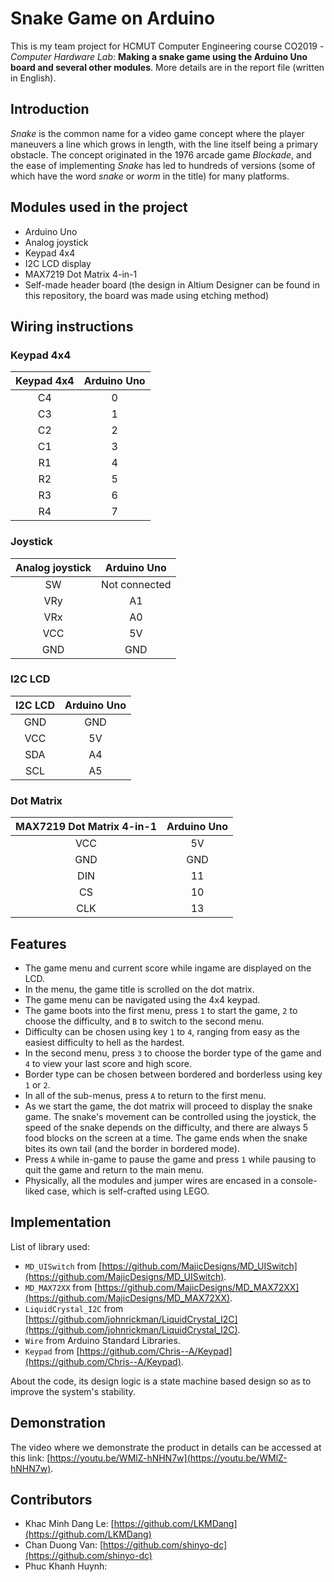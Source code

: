 # Snake Game on Arduino
This is my team project for HCMUT Computer Engineering course CO2019 - *Computer Hardware Lab*: **Making a snake game using the Arduino Uno board and several other modules**. More details are in the report file (written in English).
## Introduction
*Snake* is the common name for a video game concept where the player maneuvers a line which grows in length, with the line itself being a primary obstacle. The concept originated in the 1976 arcade game *Blockade*, and the ease of implementing *Snake* has led to hundreds of versions (some of which have the word *snake* or *worm* in the title) for many platforms.
## Modules used in the project
- Arduino Uno
- Analog joystick
- Keypad 4x4
- I2C LCD display
- MAX7219 Dot Matrix 4-in-1
- Self-made header board (the design in Altium Designer can be found in this repository, the board was made using etching method)
## Wiring instructions
### Keypad 4x4
| Keypad 4x4 | Arduino Uno |
|:----------:|:-----------:|
|     C4     |      0      |
|     C3     |      1      |
|     C2     |      2      |
|     C1     |      3      |
|     R1     |      4      |
|     R2     |      5      |
|     R3     |      6      |
|     R4     |      7      |
### Joystick
| Analog joystick |  Arduino Uno  |
|:---------------:|:-------------:|
|        SW       | Not connected |
|       VRy       |       A1      |
|       VRx       |       A0      |
|       VCC       |       5V      |
|       GND       |      GND      |
### I2C LCD
| I2C LCD | Arduino Uno |
|:-------:|:-----------:|
|   GND   |     GND     |
|   VCC   |      5V     |
|   SDA   |      A4     |
|   SCL   |      A5     |
### Dot Matrix
| MAX7219 Dot Matrix 4-in-1 | Arduino Uno |
|:-------------------------:|:-----------:|
|            VCC            |      5V     |
|            GND            |     GND     |
|            DIN            |      11     |
|             CS            |      10     |
|            CLK            |      13     |
## Features
- The game menu and current score while ingame are displayed on the LCD.
- In the menu, the game title is scrolled on the dot matrix.
- The game menu can be navigated using the 4x4 keypad.
- The game boots into the first menu, press `1` to start the game, `2` to choose the difficulty, and `B` to switch to the second menu.
- Difficulty can be chosen using key `1` to `4`, ranging from easy as the easiest difficulty to hell as the hardest.
- In the second menu, press `3` to choose the border type of the game and `4` to view your last score and high score.
- Border type can be chosen between bordered and borderless using key `1` or `2`.
- In all of the sub-menus, press `A` to return to the first menu.
- As we start the game, the dot matrix will proceed to display the snake game. The snake's movement can be controlled using the joystick, the speed of the snake depends on the difficulty, and there are always 5 food blocks on the screen at a time. The game ends when the snake bites its own tail (and the border in bordered mode).
- Press `A` while in-game to pause the game and press `1` while pausing to quit the game and return to the main menu.
- Physically, all the modules and jumper wires are encased in a console-liked case, which is self-crafted using LEGO.
## Implementation
List of library used:
- `MD_UISwitch` from [https://github.com/MajicDesigns/MD_UISwitch](https://github.com/MajicDesigns/MD_UISwitch).
- `MD_MAX72XX` from [https://github.com/MajicDesigns/MD_MAX72XX](https://github.com/MajicDesigns/MD_MAX72XX).
- `LiquidCrystal_I2C` from [https://github.com/johnrickman/LiquidCrystal_I2C](https://github.com/johnrickman/LiquidCrystal_I2C).
- `Wire` from Arduino Standard Libraries.
- `Keypad` from [https://github.com/Chris--A/Keypad](https://github.com/Chris--A/Keypad).

About the code, its design logic is a state machine based design so as to improve the system's stability.
## Demonstration
The video where we demonstrate the product in details can be accessed at this link: [https://youtu.be/WMlZ-hNHN7w](https://youtu.be/WMlZ-hNHN7w).
## Contributors
- Khac Minh Dang Le: [https://github.com/LKMDang](https://github.com/LKMDang)
- Chan Duong Van: [https://github.com/shinyo-dc](https://github.com/shinyo-dc)
- Phuc Khanh Huynh: 
